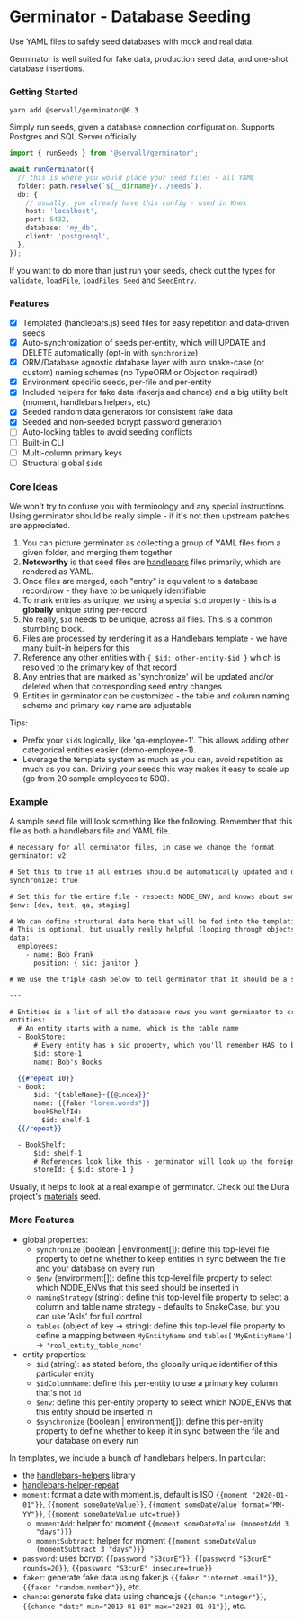 # Germinator - Database Seeding
Use YAML files to safely seed databases with mock and real data.

Germinator is well suited for fake data, production seed data, and one-shot database insertions.

### Getting Started
```
yarn add @servall/germinator@0.3
```

Simply run seeds, given a database connection configuration. Supports Postgres and SQL Server officially.

```typescript
import { runSeeds } from '@servall/germinator';

await runGerminator({
  // this is where you would place your seed files - all YAML
  folder: path.resolve(`${__dirname}/../seeds`),
  db: {
    // usually, you already have this config - used in Knex
    host: 'localhost',
    port: 5432,
    database: 'my_db',
    client: 'postgresql',
  },
});
```

If you want to do more than just run your seeds, check out the types for `validate`, `loadFile`, `loadFiles`, `Seed` and `SeedEntry`.

### Features
- [x] Templated (handlebars.js) seed files for easy repetition and data-driven seeds
- [x] Auto-synchronization of seeds per-entity, which will UPDATE and DELETE automatically (opt-in with `synchronize`)
- [x] ORM/Database agnostic database layer with auto snake-case (or custom) naming schemes (no TypeORM or Objection required!)
- [x] Environment specific seeds, per-file and per-entity
- [x] Included helpers for fake data (fakerjs and chance) and a big utility belt (moment, handlebars helpers, etc)
- [x] Seeded random data generators for consistent fake data
- [x] Seeded and non-seeded bcrypt password generation
- [ ] Auto-locking tables to avoid seeding conflicts
- [ ] Built-in CLI
- [ ] Multi-column primary keys
- [ ] Structural global `$id`s

### Core Ideas
We won't try to confuse you with terminology and any special instructions. Using germinator
should be really simple - if it's not then upstream patches are appreciated.

1. You can picture germinator as collecting a group of YAML files from a given folder, and merging them together
  1. **Noteworthy** is that seed files are [handlebars](https://handlebarsjs.com/guide) files primarily, which are rendered as YAML.
2. Once files are merged, each "entry" is equivalent to a database record/row - they have to be uniquely identifiable
  1. To mark entries as unique, we using a special `$id` property - this is a **globally** unique string per-record
  2. No really, `$id` needs to be unique, across all files. This is a common stumbling block.
3. Files are processed by rendering it as a Handlebars template - we have many built-in helpers for this
4. Reference any other entities with `{ $id: other-entity-$id }` which is resolved to the primary key of that record
5. Any entries that are marked as 'synchronize' will be updated and/or deleted when that corresponding seed entry changes
6. Entities in germinator can be customized - the table and column naming scheme and primary key name are adjustable

Tips:

- Prefix your `$id`s logically, like 'qa-employee-1'. This allows adding other categorical entities easier (demo-employee-1).
- Leverage the template system as much as you can, avoid repetition as much as you can. Driving your seeds this way makes it easy to scale up (go from 20 sample employees to 500).

### Example
A sample seed file will look something like the following. Remember that this file as both a handlebars file and YAML file.

```handlebars
# necessary for all germinator files, in case we change the format
germinator: v2

# Set this to true if all entries should be automatically updated and deleted when this file changes.
synchronize: true

# Set this for the entire file - respects NODE_ENV, and knows about some aliases like dev -> development
$env: [dev, test, qa, staging]

# We can define structural data here that will be fed into the templating engine below.
# This is optional, but usually really helpful (looping through objects is a lot easier than repeating yourself).
data:
  employees:
    - name: Bob Frank
      position: { $id: janitor }

# We use the triple dash below to tell germinator that it should be a separate rendering context. It's optional if you don't have 'data'.

---

# Entities is a list of all the database rows you want germinator to create.
entities:
  # An entity starts with a name, which is the table name
  - BookStore:
      # Every entity has a $id property, which you'll remember HAS to be unique
      $id: store-1
      name: Bob's Books

  {{#repeat 10}}
  - Book:
      $id: '{tableName}-{{@index}}'
      name: {{faker "lorem.words"}}
      bookShelfId:
        $id: shelf-1
  {{/repeat}}

  - BookShelf:
      $id: shelf-1
      # References look like this - germinator will look up the foreign key and use it for storeId
      storeId: { $id: store-1 }
```

Usually, it helps to look at a real example of germinator. Check out the Dura project's [materials](https://gitlab.servalldatasystems.com/dura/dura-job-manager/blob/develop/lib/dura-models/seeds/materials.yml) seed.

### More Features
- global properties:
  - `synchronize` (boolean | environment[]): define this top-level file property to define whether to keep entities in sync between the file and your database on every run
  - `$env` (environment[]): define this top-level file property to select which NODE_ENVs that this seed should be inserted in
  - `namingStrategy` (string): define this top-level file property to select a column and table name strategy - defaults to SnakeCase, but you can use 'AsIs' for full control
  - `tables` (object of key -> string): define this top-level file property to define a mapping between `MyEntityName` and `tables['MyEntityName']` -> `'real_entity_table_name'`
- entity properties:
  - `$id` (string): as stated before, the globally unique identifier of this particular entity
  - `$idColumnName`: define this per-entity to use a primary key column that's not `id`
  - `$env`: define this per-entity property to select which NODE_ENVs that this entity should be inserted in
  - `$synchronize` (boolean | environment[]): define this per-entity property to define whether to keep it in sync between the file and your database on every run

In templates, we include a bunch of handlebars helpers. In particular:
  - the [handlebars-helpers](https://github.com/helpers/handlebars-helpers/blob/master/README.md#categories) library
  - [handlebars-helper-repeat](https://github.com/helpers/handlebars-helper-repeat#usage-examples)
  - `moment`: format a date with moment.js, default is ISO `{{moment "2020-01-01"}}`, `{{moment someDateValue}}`, `{{moment someDateValue format="MM-YY"}}`, `{{moment someDateValue utc=true}}`
    - `momentAdd`: helper for moment `{{moment someDateValue (momentAdd 3 "days")}}`
    - `momentSubtract`: helper for moment `{{moment someDateValue (momentSubtract 3 "days")}}`
  - `password`: uses bcrypt `{{password "S3curE"}}`, `{{password "S3curE" rounds=20}}`, `{{password "S3curE" insecure=true}}`
  - `faker`: generate fake data using faker.js `{{faker "internet.email"}}`, `{{faker "random.number"}}`, etc.
  - `chance`: generate fake data using chance.js `{{chance "integer"}}`, `{{chance "date" min="2019-01-01" max="2021-01-01"}}`, etc.
